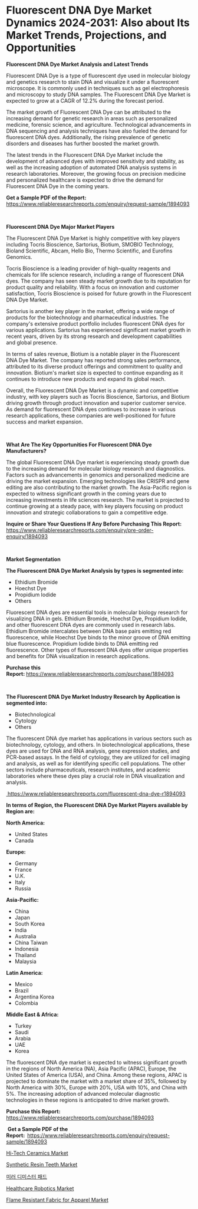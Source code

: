 <p><h1>Fluorescent DNA Dye Market Dynamics 2024-2031: Also about Its Market Trends, Projections, and Opportunities</h1></p><p><strong>Fluorescent DNA Dye Market Analysis and Latest Trends</strong></p>
<p><p>Fluorescent DNA Dye is a type of fluorescent dye used in molecular biology and genetics research to stain DNA and visualize it under a fluorescent microscope. It is commonly used in techniques such as gel electrophoresis and microscopy to study DNA samples. The Fluorescent DNA Dye Market is expected to grow at a CAGR of 12.2% during the forecast period.</p><p>The market growth of Fluorescent DNA Dye can be attributed to the increasing demand for genetic research in areas such as personalized medicine, forensic science, and agriculture. Technological advancements in DNA sequencing and analysis techniques have also fueled the demand for fluorescent DNA dyes. Additionally, the rising prevalence of genetic disorders and diseases has further boosted the market growth.</p><p>The latest trends in the Fluorescent DNA Dye Market include the development of advanced dyes with improved sensitivity and stability, as well as the increasing adoption of automated DNA analysis systems in research laboratories. Moreover, the growing focus on precision medicine and personalized healthcare is expected to drive the demand for Fluorescent DNA Dye in the coming years.</p></p>
<p><strong>Get a Sample PDF of the Report:&nbsp;</strong> <a href="https://www.reliableresearchreports.com/enquiry/request-sample/1894093">https://www.reliableresearchreports.com/enquiry/request-sample/1894093</a></p>
<p>&nbsp;</p>
<p><strong>Fluorescent DNA Dye Major Market Players</strong></p>
<p><p>The Fluorescent DNA Dye Market is highly competitive with key players including Tocris Bioscience, Sartorius, Biotium, SMOBIO Technology, Bioland Scientific, Abcam, Hello Bio, Thermo Scientific, and Eurofins Genomics.</p><p>Tocris Bioscience is a leading provider of high-quality reagents and chemicals for life science research, including a range of fluorescent DNA dyes. The company has seen steady market growth due to its reputation for product quality and reliability. With a focus on innovation and customer satisfaction, Tocris Bioscience is poised for future growth in the Fluorescent DNA Dye Market.</p><p>Sartorius is another key player in the market, offering a wide range of products for the biotechnology and pharmaceutical industries. The company's extensive product portfolio includes fluorescent DNA dyes for various applications. Sartorius has experienced significant market growth in recent years, driven by its strong research and development capabilities and global presence.</p><p>In terms of sales revenue, Biotium is a notable player in the Fluorescent DNA Dye Market. The company has reported strong sales performance, attributed to its diverse product offerings and commitment to quality and innovation. Biotium's market size is expected to continue expanding as it continues to introduce new products and expand its global reach.</p><p>Overall, the Fluorescent DNA Dye Market is a dynamic and competitive industry, with key players such as Tocris Bioscience, Sartorius, and Biotium driving growth through product innovation and superior customer service. As demand for fluorescent DNA dyes continues to increase in various research applications, these companies are well-positioned for future success and market expansion.</p></p>
<p>&nbsp;</p>
<p><strong>What Are The Key Opportunities For Fluorescent DNA Dye Manufacturers?</strong></p>
<p><p>The global Fluorescent DNA Dye market is experiencing steady growth due to the increasing demand for molecular biology research and diagnostics. Factors such as advancements in genomics and personalized medicine are driving the market expansion. Emerging technologies like CRISPR and gene editing are also contributing to the market growth. The Asia-Pacific region is expected to witness significant growth in the coming years due to increasing investments in life sciences research. The market is projected to continue growing at a steady pace, with key players focusing on product innovation and strategic collaborations to gain a competitive edge.</p></p>
<p><strong>Inquire or Share Your Questions If Any Before Purchasing This Report:</strong> <a href="https://www.reliableresearchreports.com/enquiry/pre-order-enquiry/1894093">https://www.reliableresearchreports.com/enquiry/pre-order-enquiry/1894093</a></p>
<p>&nbsp;</p>
<p><strong>Market Segmentation</strong></p>
<p><strong>The Fluorescent DNA Dye Market Analysis by types is segmented into:</strong></p>
<p><ul><li>Ethidium Bromide</li><li>Hoechst Dye</li><li>Propidium Iodide</li><li>Others</li></ul></p>
<p><p>Fluorescent DNA dyes are essential tools in molecular biology research for visualizing DNA in gels. Ethidium Bromide, Hoechst Dye, Propidium Iodide, and other fluorescent DNA dyes are commonly used in research labs. Ethidium Bromide intercalates between DNA base pairs emitting red fluorescence, while Hoechst Dye binds to the minor groove of DNA emitting blue fluorescence. Propidium Iodide binds to DNA emitting red fluorescence. Other types of fluorescent DNA dyes offer unique properties and benefits for DNA visualization in research applications.</p></p>
<p><strong>Purchase this Report:&nbsp;</strong><a href="https://www.reliableresearchreports.com/purchase/1894093">https://www.reliableresearchreports.com/purchase/1894093</a></p>
<p>&nbsp;</p>
<p><strong>The Fluorescent DNA Dye Market Industry Research by Application is segmented into:</strong></p>
<p><ul><li>Biotechnological</li><li>Cytology</li><li>Others</li></ul></p>
<p><p>The fluorescent DNA dye market has applications in various sectors such as biotechnology, cytology, and others. In biotechnological applications, these dyes are used for DNA and RNA analysis, gene expression studies, and PCR-based assays. In the field of cytology, they are utilized for cell imaging and analysis, as well as for identifying specific cell populations. The other sectors include pharmaceuticals, research institutes, and academic laboratories where these dyes play a crucial role in DNA visualization and analysis.</p></p>
<p><a href="https://www.reliableresearchreports.com/fluorescent-dna-dye-r1894093">&nbsp;https://www.reliableresearchreports.com/fluorescent-dna-dye-r1894093</a></p>
<p><strong>In terms of Region, the Fluorescent DNA Dye Market Players available by Region are:</strong></p>
<p>
    <p> <strong> North America: </strong>
        <ul>
            <li>United States</li>
            <li>Canada</li>
        </ul>
        </p> 
    <p> <strong> Europe: </strong>
        <ul>
            <li>Germany</li>
            <li>France</li>
            <li>U.K.</li>
            <li>Italy</li>
            <li>Russia</li>
        </ul>
        </p> 
    <p> <strong> Asia-Pacific: </strong>
        <ul>
            <li>China</li>
            <li>Japan</li>
            <li>South Korea</li>
            <li>India</li>
            <li>Australia</li>
            <li>China Taiwan</li>
            <li>Indonesia</li>
            <li>Thailand</li>
            <li>Malaysia</li>
        </ul>
        </p> 
    <p> <strong> Latin America: </strong>
        <ul>
            <li>Mexico</li>
            <li>Brazil</li>
            <li>Argentina Korea</li>
            <li>Colombia</li>
        </ul>
        </p> 
    <p> <strong> Middle East & Africa: </strong>
        <ul>
            <li>Turkey</li>
            <li>Saudi</li>
            <li>Arabia</li>
            <li>UAE</li>
            <li>Korea</li>
        </ul>
    </p>
    </p>
<p><p>The fluorescent DNA dye market is expected to witness significant growth in the regions of North America (NA), Asia Pacific (APAC), Europe, the United States of America (USA), and China. Among these regions, APAC is projected to dominate the market with a market share of 35%, followed by North America with 30%, Europe with 20%, USA with 10%, and China with 5%. The increasing adoption of advanced molecular diagnostic technologies in these regions is anticipated to drive market growth.</p></p>
<p><strong>Purchase this Report: </strong><a href="https://www.reliableresearchreports.com/purchase/1894093">https://www.reliableresearchreports.com/purchase/1894093</a></p>
<p>&nbsp;<strong>Get a Sample PDF of the Report:&nbsp;&nbsp;</strong><a href="https://www.reliableresearchreports.com/enquiry/request-sample/1894093">https://www.reliableresearchreports.com/enquiry/request-sample/1894093</a></p>
<p><strong></strong></p>
<p><p><a href="https://www.linkedin.com/pulse/cs-market-share-new-trends-analysis-its-type-application-5rgzf?trackingId=pvIAvZpdSYuZnfkXdoM55A%3D%3D">Hi-Tech Ceramics Market</a></p><p><a href="https://github.com/troySchroederhs/Market-Research-Report-List-1/blob/main/synthetic-resin-teeth-market.md">Synthetic Resin Teeth Market</a></p><p><a href="https://github.com/JosefaRice/Market-Research-Report-List-2/blob/main/276122575580.md">미러 디미스터 패드</a></p><p><a href="https://github.com/caseyee25/Market-Research-Report-List-1/blob/main/healthcare-robotics-market.md">Healthcare Robotics Market</a></p><p><a href="https://www.linkedin.com/pulse/global-flame-resistant-fabric-apparel-market-share-growth-6bhye?trackingId=ETJJ%2BIAfRzu7dnWxz0YI2Q%3D%3D">Flame Resistant Fabric for Apparel Market</a></p></p>